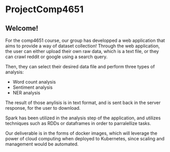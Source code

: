 # ProjectComp4651

## Welcome!
For the comp4651 course, our group has developped a web application that aims to provide a way of dataset collection!
Through the web application, the user can either upload their own raw data, which is a text file, or they can crawl reddit or google using a search query.

Then, they can select their desired data file and perform three types of analysis:
- Word count analysis
- Sentiment analysis
- NER analysis

The result of those anylisis is in text format, and is sent back in the server response, for the user to download.

Spark has been utilized in the analysis step of the application, and utilizes techniques such as RDDs or dataframes in order to parralellize tasks.

Our deliverable is in the forms of docker images, which will leverage the power of cloud computing when deployed to Kubernetes, since scaling and management would be automated.


